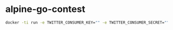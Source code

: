 # alpine-go-contest

```bash
docker -ti run -e TWITTER_CONSUMER_KEY="" -e TWITTER_CONSUMER_SECRET="" -e TWITTER_ACCESS_TOKEN="" -e TWITTER_ACCESS_SECRET="" alpine-go-contest
```

